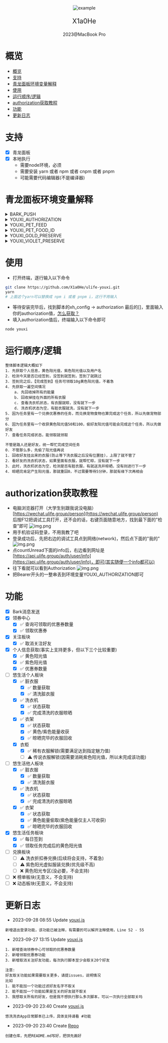 <div align="center">
    <img src="assets/yxxyx.png" alt="example">
</div>
<p align="center" style="font-size: 21px">X1a0He</p>
<p align="center">2023@MacBook Pro</p>

# 概览

<!-- TOC -->
* [概览](#概览)
* [支持](#支持)
* [青龙面板环境变量解释](#青龙面板环境变量解释)
* [使用](#使用)
* [运行顺序/逻辑](#运行顺序逻辑)
* [authorization获取教程](#authorization获取教程)
* [功能](#功能)
* [更新日志](#更新日志)
<!-- TOC -->

# 支持
* [x] 青龙面板
* [x] 本地执行
    * 需要node环境，必须
    * 需要安装 yarn 或者 npm 或者 cnpm 或者 pnpm
    * 可能需要代码编辑器(不是编译器)
# 青龙面板环境变量解释

<details> 
    <summary>BARK_PUSH</summary><br>
    Bark推送ID
</details>
<details> 
    <summary>YOUXI_AUTHORIZATION</summary><br>
    悠洗登录认证值，抓包可得，不会的看下面教程，支持多authorization，即支持多个账号，分别开无痕模式抓就行了<br><br>
    多authorization值请每个authorization用@分隔<br><br>
    authorization1@authorization2@authorization3@.....
</details>
<details> 
    <summary>YOUXI_PET_FEED</summary><br>
    是否喂养宠物，默认为true
    true: 喂养宠物，但保留至少足够一次购买指定ID的宠物粮食的黄色阳光值<br>
    false: 不喂养宠物
</details>
<details> 
    <summary>YOUXI_PET_FOOD_ID</summary><br>
    默认为 3 ，即喂养双层牛排，消耗9点黄色阳光值，获得10点经验<br><br>
    宠物粮食ID，2023-09-21 的宠物粮食ID分别如下<br>
    0 - 鸡腿 - 消耗 3 点黄色阳光值 - 获得 1 点经验值<br>
    1 - 猫狗粮 - 消耗 5 点黄色阳光值 - 获得 5 点经验值<br>
    2 - 双层牛排 - 消耗 9 点黄色阳光值 - 获得 10 点经验值<br>
    3 - 三文鱼大 - 消耗 2 点紫色阳光值 - 获得 15 点经验值(不建议用，因为消耗紫色阳光值)<br><br>
</details>
<details> 
    <summary>YOUXI_GOLD_PRESERVE</summary><br>
    黄色阳光值预保留值，即经过一系列扣除黄色阳光值后，必须保留X点<br><br>
    默认值为9，即可购买一份宠物粮食，但若当前只剩下9点黄色阳光值，则不会喂养宠物，详情流程会详细说
</details>
<details> 
    <summary>YOUXI_VIOLET_PRESERVE</summary><br>
    紫色阳光值预保留值，即经过一系列扣除紫色阳光值后，必须保留X点<br><br>
    ⚠️由于当前未实现洗衣折扣券兑换，即未实现扣除紫色阳光值的功能，所以该环境变量不设置也罢<br>
    默认值为28，即一张最低的洗衣折扣券的价值
</details>

# 使用
* 打开终端，逐行输入以下命令
```bash
git clone https://github.com/X1a0He/ulife-youxi.git
yarn
# 上面这个yarn可以替换成 npm i 或者 pnpm i，这行不用输入
```
* 等待安装完毕后，找到脚本的xh_config -> authorization 最后的\[\]，里面输入你的authorization值，[怎么获取？](#authorization获取教程)
* 填入authorization值后，终端输入以下命令即可
```bash
node youxi
```
# 运行顺序/逻辑
```
整体脚本逻辑大概如下
1. 先获取个人信息，黄色阳光值，紫色阳光值以及用户名
2. 检测今天是否已经签到，没签到就签到，签到了就跳过
3. 签到完之后，【完成签到】任务可领取10g黄色阳光值，不着急
4. 先获取一遍空间情况
    a. 先回收掉所有的能量
    b. 回收掉挂在外面的所有衣服
    c. 查看洗衣机状态，有衣服就晾，没有就下一步
    d. 洗衣机状态为空，有脏衣服就洗，没有就下一步
5. 因为任务里有一个兑换优惠券的任务，而兑换宠物食物也算完成这个任务，所以先做宠物部分
6. 因为任务里有一个收获黄色阳光值50和100，偷好友阳光值可能会完成这个任务，所以先做好友
7. 查看任务完成状态，能领取就领取

不管是路人还是好友，统一帮忙完成空间任务
0. 不管那么多，先偷了阳光值再说
1. 回收好友挂出来的衣服(防止等下洗衣服之后没有位置挂)，上限了就不管了
2. 看好友的洗衣机状态，如果里面有衣服，就帮忙晾，没有就下一步
3. 此时，洗衣机状态为空，检测是否有脏衣服，有就送洗并晾晒，没有则进行下一步
4. 晾晒完肯定产生阳光值，那就重回0，不过需要等待5分钟，那就有缘下次再相会
```
# authorization获取教程
* 电脑浏览器打开（大学生别跟我说没电脑）[https://wechat.ulife.group/person](https://wechat.ulife.group/person) 后按F12把调试工具打开，还不会的话，右键页面随意地方，找到最下面的"检查"即可
  ![img.png](assets/img.png)
* 用手机验证码登录，不用我教了吧
* 登录成功后，先把右边的调试工具点到网络(network)，然后点下面的"我的"
  ![img.png](assets/info.png)
* 点countUnread下面的info后，右边看到网址是[https://api.ulife.group/auth/user/info](https://api.ulife.group/auth/user/info)，即可(其实随便一个info都可以)
* 往下看就可以看到Authorization
  ![img.png](assets/authorization.png)
* 把Bearer开头的一整串丢到环境变量YOUXI_AUTHORIZATION即可
# 功能
- [x] Bark消息发送
- [x] 领券中心
    - [x] ✅ 查询可领取的优惠券数量
    - [x] ✅ 领取优惠券
- [x] 关注板块
    - [x] ✅ 取消关注好友
- [x] 个人信息获取(事实上支持更多，但以下三个比较重要)
    - [x] ✅ 黄色阳光值
    - [x] ✅ 紫色阳光值
    - [x] ✅ 优惠券数量
- [ ] 悠生活个人板块
    - [x] ✅ 脏衣服
        - [x] ✅ 数量获取
        - [x] ✅ 清洗脏衣服
    - [x] ✅ 洗衣机
        - [x] ✅ 状态获取
        - [x] ✅ 完成清洗的衣服晾晒
    - [x] ✅ 衣架
        - [x] ✅ 状态获取
        - [x] ✅ 黄色/紫色能量收获
        - [x] ✅ 晾晒完毕的衣服回收
    - [x] 衣柜
        - [x] ✅ 稀有衣服解锁(需要满足达到指定魅力值)
        - [ ] ⚠️ 传说衣服解锁(因需要消耗紫色阳光值，所以未完成该功能)
- [ ] 悠生活他人板块
    - [x] ✅ 脏衣服
        - [x] ✅ 数量获取
        - [x] ✅ 清洗脏衣服
    - [x] ✅ 洗衣机
        - [x] ✅ 状态获取
        - [x] ✅ 完成清洗的衣服晾晒
    - [x] ✅ 衣架
        - [x] ✅ 状态获取
        - [x] ✅ 黄色能量偷取(紫色能量仅主人可收获)
        - [x] ✅ 晾晒完毕的衣服回收
- [x] 悠生活任务板块
    - [x] ✅ 每日签到
    - [x] ✅ 领取任务完成后的黄色阳光值
- [ ] 兑换板块
    - [ ] ⚠️ 洗衣折扣券兑换(后续将会支持，不着急)
    - [ ] ⚠️ 紫色阳光虚拟服装兑换(优先级不高)
    - [ ] ❌ 黄色阳光专区(没必要，不会支持)
- [ ] ❌ 榜单板块(无意义，不会支持)
- [ ] ❌ 动态板块(无意义，不会支持)
# 更新日志
- 2023-09-28 08:55 Update [youxi.js](https://github.com/X1a0He/ulife-youxi/blob/main/youxi.js)
```
新增退出登录功能，该功能已被注释，有需要的可以解开注释使用，Line 52 - 55
```
- 2023-09-27 13:15 Update [youxi.js](https://github.com/X1a0He/ulife-youxi/blob/main/youxi.js)
```
1. 新增查询领券中心可领取的优惠券数量
2. 新增领取优惠券功能
3. 新增取消关注好友功能，每次执行脚本至少会取关20个好友

注意:
好友取关功能如果需要取关更多，请提issues，说明情况
比如
1. 能不能加一个功能过滤好友名字不取关
2. 能不能加一个功能如果是互关的好友就不取关
3. 我想取关所有的好友，但是我不想执行那么多次脚本，可以一次执行全部取关吗
```
- 2023-09-20 23:40 Create [youxi.js](https://github.com/X1a0He/ulife-youxi/blob/main/youxi.js)
```
悠洗洗衣App日常脚本已上传，具体支持请看 #功能
```
- 2023-09-20 23:40 Create [Repo](https://github.com/X1a0He/ulife-youxi)
```
创建仓库，先把README.md写好，把饼先画好
```




